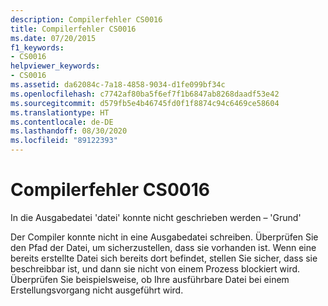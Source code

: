 ```yaml
---
description: Compilerfehler CS0016
title: Compilerfehler CS0016
ms.date: 07/20/2015
f1_keywords:
- CS0016
helpviewer_keywords:
- CS0016
ms.assetid: da62084c-7a18-4858-9034-d1fe099bf34c
ms.openlocfilehash: c7742af80ba5f6ef7f1b6847ab8268daadf53e42
ms.sourcegitcommit: d579fb5e4b46745fd0f1f8874c94c6469ce58604
ms.translationtype: HT
ms.contentlocale: de-DE
ms.lasthandoff: 08/30/2020
ms.locfileid: "89122393"
---
```

# <a name="compiler-error-cs0016"></a>Compilerfehler CS0016

In die Ausgabedatei 'datei' konnte nicht geschrieben werden – 'Grund'

 Der Compiler konnte nicht in eine Ausgabedatei schreiben. Überprüfen Sie den Pfad der Datei, um sicherzustellen, dass sie vorhanden ist. Wenn eine bereits erstellte Datei sich bereits dort befindet, stellen Sie sicher, dass sie beschreibbar ist, und dann sie nicht von einem Prozess blockiert wird. Überprüfen Sie beispielsweise, ob Ihre ausführbare Datei bei einem Erstellungsvorgang nicht ausgeführt wird.
